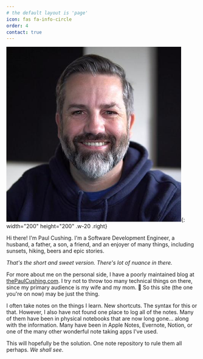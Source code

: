 ```yaml
---
# the default layout is 'page'
icon: fas fa-info-circle
order: 4
contact: true
---
```


![Paul Cushing](/assets/img/paul.jpeg){: width="200" height="200" .w-20 .right}

Hi there! I'm Paul Cushing. I'm a Software Development Engineer, a husband, a father, a son, a friend, and an enjoyer of many things, including sunsets, hiking, beers and epic stories.

_That's the short and sweet version. There's lot of nuance in there._

For more about me on the personal side, I have a poorly maintained blog at [thePaulCushing.com](https://www.thepaulcushing.com). I try not to throw too many technical things on there, since my primary audience is my wife and my mom. 🤣 So this site (the one you're on now) may be just the thing.

I often take notes on the things I learn. New shortcuts. The syntax for this or that. However, I also have not found one place to log all of the notes. Many of them have been in physical notebooks that are now long gone... along with the information. Many have been in Apple Notes, Evernote, Notion, or one of the many other wonderful note taking apps I've used.

This will hopefully be the solution. One note repository to rule them all perhaps. _We shall see_.

<contact-form apiUrl="https://api.paulcushing.dev/api/v1/mail/send/contact" token="1R7gQsGdCaH9Xi6X44wk37P3SvrpzldKtPbUqbFW25521687" buttonStyle="button" buttonText="Contact" dialogTitle="Drop Me A Line"></contact-form>
